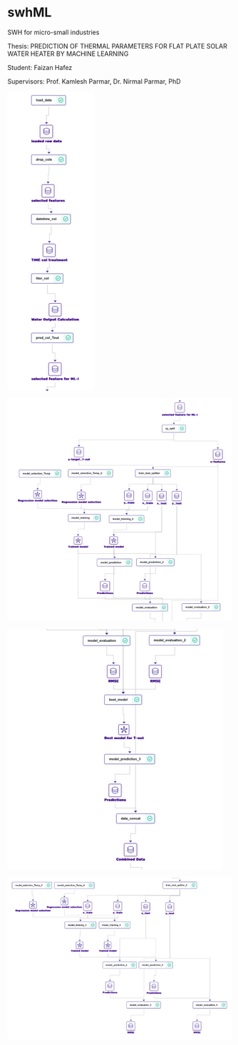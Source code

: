# swhML

SWH for micro-small industries

Thesis: PREDICTION OF THERMAL PARAMETERS FOR FLAT PLATE SOLAR WATER HEATER BY MACHINE LEARNING

Student: Faizan Hafez

Supervisors: Prof. Kamlesh Parmar,
             Dr. Nirmal Parmar, PhD


![1714838029142](image/README/1714838029142.png)

![1714837781380](image/README/1714837781380.png)

![1714837825146](image/README/1714837825146.png)

![1714837842063](image/README/1714837842063.png)
